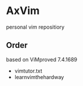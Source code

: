 # AxVim
personal vim repositiory

## Order
based on ViMproved 7.4.1689
 - vimtutor.txt
 - learnvimthehardway
